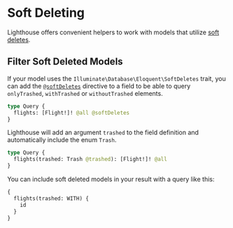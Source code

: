 # Soft Deleting

Lighthouse offers convenient helpers to work with models that utilize
[soft deletes](https://laravel.com/docs/eloquent#soft-deleting).

## Filter Soft Deleted Models

If your model uses the `Illuminate\Database\Eloquent\SoftDeletes` trait,
you can add the [`@softDeletes`](../api-reference/directives.md) directive to a field
to be able to query `onlyTrashed`, `withTrashed` or `withoutTrashed` elements.

```graphql
type Query {
  flights: [Flight!]! @all @softDeletes
}
```

Lighthouse will add an argument `trashed` to the field definition
and automatically include the enum `Trash`.

```graphql
type Query {
  flights(trashed: Trash @trashed): [Flight!]! @all
}
```

You can include soft deleted models in your result with a query like this:

```graphql
{
  flights(trashed: WITH) {
    id
  }
}
```
